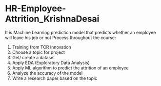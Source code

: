 # HR-Employee-Attrition_KrishnaDesai
It is Machine Learning prediction model that predicts whether an employee will leave his job or not
Process throughout the course:
1. Training from TCR Innovation 
2. Choose a topic for project 
3. Get/ create a dataset
4. Apply EDA (Exploratory Data Analysis)
5. Apply ML algorithm to predict the attrition of an employee
6. Analyze the accuracy of the model
7. Write a research paper based on the topic
